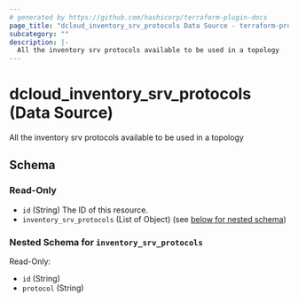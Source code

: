 ```yaml
---
# generated by https://github.com/hashicorp/terraform-plugin-docs
page_title: "dcloud_inventory_srv_protocols Data Source - terraform-provider-dcloud"
subcategory: ""
description: |-
  All the inventory srv protocols available to be used in a topology
---
```


# dcloud_inventory_srv_protocols (Data Source)

All the inventory srv protocols available to be used in a topology



<!-- schema generated by tfplugindocs -->
## Schema


### Read-Only

- `id` (String) The ID of this resource.
- `inventory_srv_protocols` (List of Object) (see [below for nested schema](#nestedatt--inventory_srv_protocols))

<a id="nestedatt--inventory_srv_protocols"></a>
### Nested Schema for `inventory_srv_protocols`

Read-Only:

- `id` (String)
- `protocol` (String)


